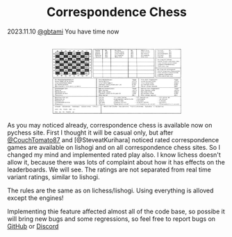 <h1 align="center">Correspondence Chess</h1>
<div class="meta-headline">
    <div class= "meta">
        <span class="text">2023.11.10</span>
        <span class="text"><a href="/@/gbtami">@gbtami</a></span>
        <span class="text">You have time now</span>
    </div>
    <div class= "headline"></div>
</div>
</br>

<p align="center">
  <img src="https://github.com/gbtami/pychess-variants/blob/master/static/images/Postcard-for-correspondence-chess.png" width="300" height="150">
</p>

As you may noticed already, correspondence chess is available now on pychess site. First I thought it will be casual only, but after [@CouchTomato87]() and [@SteveatKurihara] noticed rated correspondence games are available on lishogi and on all correspondence chess sites. So I changed my mind and implemented rated play also. I know lichess doesn't allow it, because there was lots of complaint about how it has effects on the leaderboards. We will see. The ratings are not separated from real time variant ratings, similar to lishogi.

The rules are the same as on lichess/lishogi. Using everything is alloved except the engines!

Implementing thie feature affected almost all of the code base, so possibe it will bring new bugs and some regressions, so feel free to report bugs on [GitHub](https://github.com/gbtami/pychess-variants/issues) or [Discord](https://discord.gg/aPs8RKr)
